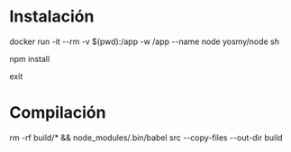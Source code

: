 # Instalación

docker run -it --rm -v $(pwd):/app -w /app --name node yosmy/node sh

npm install

exit

# Compilación

rm -rf build/* && node_modules/.bin/babel src --copy-files --out-dir build
